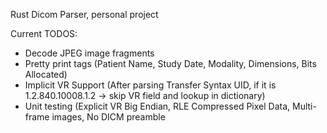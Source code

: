 Rust Dicom Parser, personal project


Current TODOS:
- Decode JPEG image fragments
- Pretty print tags (Patient Name, Study Date, Modality, Dimensions, Bits Allocated)
- Implicit VR Support (After parsing Transfer Syntax UID, if it is 1.2.840.10008.1.2 -> skip VR field and lookup in dictionary)
- Unit testing (Explicit VR Big Endian, RLE Compressed Pixel Data, Multi-frame images, No DICM preamble
